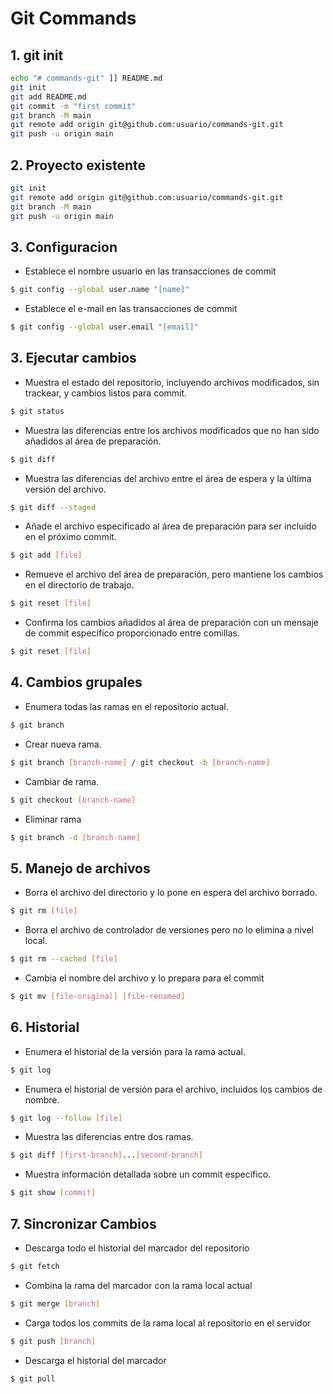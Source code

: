 # Git Commands

## 1. git init
```bash
echo "# commands-git" ]] README.md
git init
git add README.md
git commit -m "first commit"
git branch -M main
git remote add origin git@github.com:usuario/commands-git.git
git push -u origin main
```

## 2. Proyecto existente
```bash
git init
git remote add origin git@github.com:usuario/commands-git.git
git branch -M main
git push -u origin main
```

## 3. Configuracion

- Establece el nombre usuario en las transacciones de commit

```bash
$ git config --global user.name "[name]"
```

- Establece el e-mail en las transacciones de commit

```bash
$ git config --global user.email "[email]"
```

## 3. Ejecutar cambios

- Muestra el estado del repositorio, incluyendo archivos modificados, sin trackear, y cambios listos para commit.
```bash
$ git status
```

- Muestra las diferencias entre los archivos modificados que no han sido añadidos al área de preparación.
```bash
$ git diff
```

- Muestra las diferencias del archivo entre el área de espera y la última versión del archivo.
```bash
$ git diff --staged
```

- Añade el archivo especificado al área de preparación para ser incluido en el próximo commit.
```bash
$ git add [file]
```

- Remueve el archivo del área de preparación, pero mantiene los cambios en el directorio de trabajo.
```bash
$ git reset [file]
```

- Confirma los cambios añadidos al área de preparación con un mensaje de commit específico proporcionado entre comillas.

```bash
$ git reset [file]
```

## 4. Cambios grupales

- Enumera todas las ramas en el repositorio actual.

```bash
$ git branch
```

- Crear nueva rama.

```bash
$ git branch [branch-name] / git checkout -b [branch-name] 
```

- Cambiar de rama.

```bash
$ git checkout [branch-name] 
```

- Eliminar rama

```bash
$ git branch -d [branch-name]
```

## 5. Manejo de archivos

- Borra el archivo del directorio y lo pone en espera del archivo borrado.

```bash
$ git rm [file]
```

- Borra el archivo de controlador de versiones pero no lo elimina a nivel local.

```bash
$ git rm --cached [file]
```

- Cambia el nombre del archivo y lo prepara para el commit
```bash
$ git mv [file-original] [file-renamed]
```

## 6. Historial

- Enumera el historial de la versión para la rama actual.
```bash
$ git log
```

- Enumera el historial de versión para el archivo, incluidos los cambios de nombre.
```bash
$ git log --follow [file]
```

- Muestra las diferencias entre dos ramas.
```bash
$ git diff [first-branch]...[second-branch]
```

- Muestra información detallada sobre un commit específico.
```bash
$ git show [commit]
```

## 7. Sincronizar Cambios

- Descarga todo el historial del marcador del repositorio
```bash
$ git fetch
```

- Combina la rama del marcador con la rama local actual
```bash
$ git merge [branch]
```

- Carga todos los commits de la rama local al repositorio en el servidor
```bash
$ git push [branch]
```

- Descarga el historial del marcador
```bash
$ git pull
```
